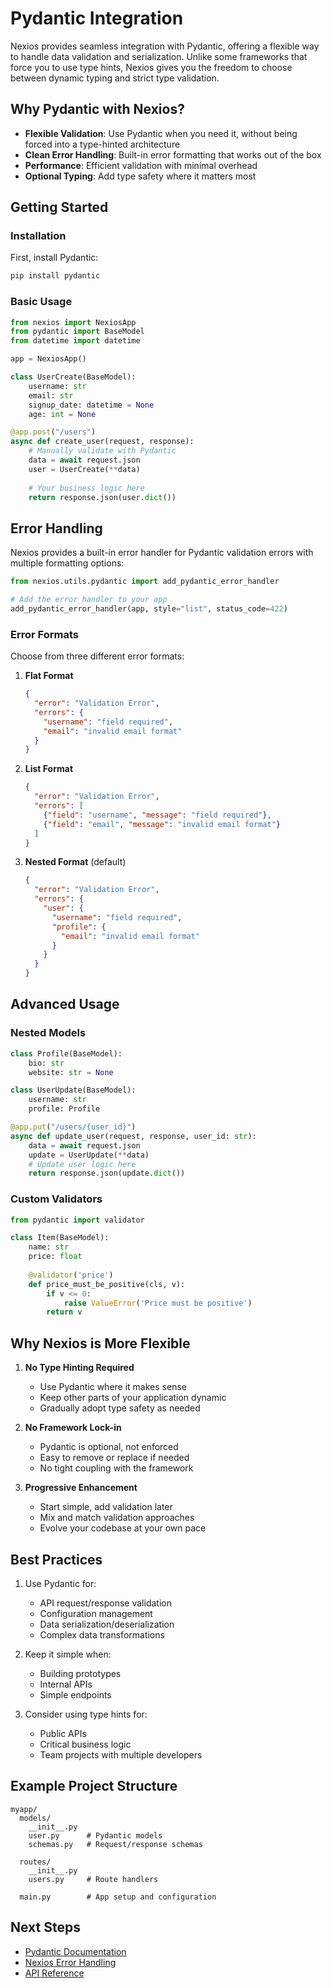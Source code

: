 # Pydantic Integration

Nexios provides seamless integration with Pydantic, offering a flexible way to handle data validation and serialization. Unlike some frameworks that force you to use type hints, Nexios gives you the freedom to choose between dynamic typing and strict type validation.

## Why Pydantic with Nexios?

- **Flexible Validation**: Use Pydantic when you need it, without being forced into a type-hinted architecture
- **Clean Error Handling**: Built-in error formatting that works out of the box
- **Performance**: Efficient validation with minimal overhead
- **Optional Typing**: Add type safety where it matters most

## Getting Started

### Installation

First, install Pydantic:

```bash
pip install pydantic
```

### Basic Usage

```python
from nexios import NexiosApp
from pydantic import BaseModel
from datetime import datetime

app = NexiosApp()

class UserCreate(BaseModel):
    username: str
    email: str
    signup_date: datetime = None
    age: int = None

@app.post("/users")
async def create_user(request, response):
    # Manually validate with Pydantic
    data = await request.json
    user = UserCreate(**data)
    
    # Your business logic here
    return response.json(user.dict())
```

## Error Handling

Nexios provides a built-in error handler for Pydantic validation errors with multiple formatting options:

```python
from nexios.utils.pydantic import add_pydantic_error_handler

# Add the error handler to your app
add_pydantic_error_handler(app, style="list", status_code=422)
```

### Error Formats

Choose from three different error formats:

1. **Flat Format**
   ```json
   {
     "error": "Validation Error",
     "errors": {
       "username": "field required",
       "email": "invalid email format"
     }
   }
   ```

2. **List Format**
   ```json
   {
     "error": "Validation Error",
     "errors": [
       {"field": "username", "message": "field required"},
       {"field": "email", "message": "invalid email format"}
     ]
   }
   ```

3. **Nested Format** (default)
   ```json
   {
     "error": "Validation Error",
     "errors": {
       "user": {
         "username": "field required",
         "profile": {
           "email": "invalid email format"
         }
       }
     }
   }
   ```

## Advanced Usage

### Nested Models

```python
class Profile(BaseModel):
    bio: str
    website: str = None

class UserUpdate(BaseModel):
    username: str
    profile: Profile

@app.put("/users/{user_id}")
async def update_user(request, response, user_id: str):
    data = await request.json
    update = UserUpdate(**data)
    # Update user logic here
    return response.json(update.dict())
```

### Custom Validators

```python
from pydantic import validator

class Item(BaseModel):
    name: str
    price: float
    
    @validator('price')
    def price_must_be_positive(cls, v):
        if v <= 0:
            raise ValueError('Price must be positive')
        return v
```

## Why Nexios is More Flexible

1. **No Type Hinting Required**
   - Use Pydantic where it makes sense
   - Keep other parts of your application dynamic
   - Gradually adopt type safety as needed

2. **No Framework Lock-in**
   - Pydantic is optional, not enforced
   - Easy to remove or replace if needed
   - No tight coupling with the framework

3. **Progressive Enhancement**
   - Start simple, add validation later
   - Mix and match validation approaches
   - Evolve your codebase at your own pace

## Best Practices

1. Use Pydantic for:
   - API request/response validation
   - Configuration management
   - Data serialization/deserialization
   - Complex data transformations

2. Keep it simple when:
   - Building prototypes
   - Internal APIs
   - Simple endpoints

3. Consider using type hints for:
   - Public APIs
   - Critical business logic
   - Team projects with multiple developers

## Example Project Structure

```
myapp/
  models/
    __init__.py
    user.py      # Pydantic models
    schemas.py   # Request/response schemas
  
  routes/
    __init__.py
    users.py     # Route handlers
    
  main.py        # App setup and configuration
```

## Next Steps

- [Pydantic Documentation](https://pydantic-docs.helpmanual.io/)
- [Nexios Error Handling](/guide/error-handling)
- [API Reference](/api-reference)
